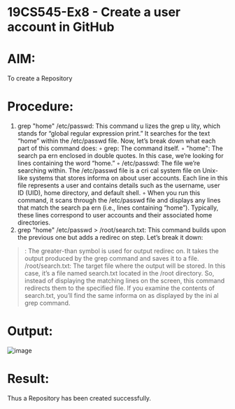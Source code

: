 
# 19CS545-Ex8 - Create a user account in GitHub

# AIM:
To create a Repository

# Procedure:

1. grep "home" /etc/passwd: This command u lizes the grep u lity, which stands for 
“global regular expression print.” It searches for the text “home” within the /etc/passwd file. 
Now, let’s break down what each part of this command does: 
◦ grep: The command itself. 
◦ "home": The search pa ern enclosed in double quotes. In this case, we’re looking 
for lines containing the word “home.” 
◦ /etc/passwd: The file we’re searching within. The /etc/passwd file is a cri cal 
system file on Unix-like systems that stores informa on about user accounts. Each 
line in this file represents a user and contains details such as the username, user ID 
(UID), home directory, and default shell. 
◦ When you run this command, it scans through the /etc/passwd file and displays 
any lines that match the search pa ern (i.e., lines containing “home”). Typically, 
these lines correspond to user accounts and their associated home directories. 
2. grep "home" /etc/passwd > /root/search.txt: This command builds upon the 
previous one but adds a redirec on step. Let’s break it down: 
>: The greater-than symbol is used for output redirec on. It takes the output produced by the 
grep command and saves it to a file. 
/root/search.txt: The target file where the output will be stored. In this case, it’s a file 
named search.txt located in the /root directory. 
So, instead of displaying the matching lines on the screen, this command redirects them to the 
specified file. If you examine the contents of search.txt, you’ll find the same informa on as 
displayed by the ini al grep command.


# Output:


![image](https://github.com/user-attachments/assets/36643243-54fe-4ff9-8ad9-399c1514c1c0)


# Result:

Thus a Repository has been created successfully.
